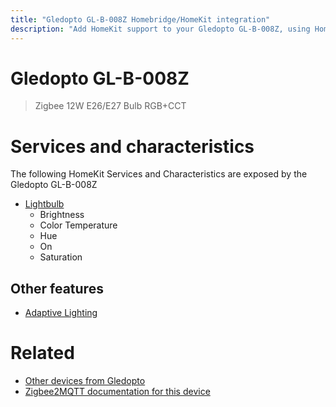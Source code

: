 ```yaml
---
title: "Gledopto GL-B-008Z Homebridge/HomeKit integration"
description: "Add HomeKit support to your Gledopto GL-B-008Z, using Homebridge, Zigbee2MQTT and homebridge-z2m."
---
```

<!---
This file has been GENERATED using src/docgen/docgen.ts
DO NOT EDIT THIS FILE MANUALLY!
-->
# Gledopto GL-B-008Z
> Zigbee 12W E26/E27 Bulb RGB+CCT


# Services and characteristics
The following HomeKit Services and Characteristics are exposed by
the Gledopto GL-B-008Z

* [Lightbulb](../../light.md)
  * Brightness
  * Color Temperature
  * Hue
  * On
  * Saturation


## Other features
* [Adaptive Lighting](../../light.md)


# Related
* [Other devices from Gledopto](../index.md#gledopto)
* [Zigbee2MQTT documentation for this device](https://www.zigbee2mqtt.io/devices/GL-B-008Z.html)